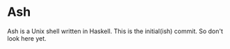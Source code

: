 # Ash

Ash is a Unix shell written in Haskell. This is the initial(ish) commit. So don't look here yet. 

